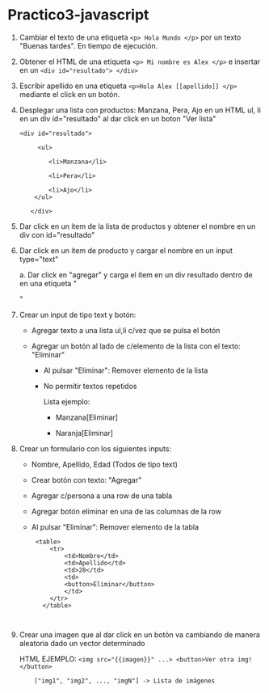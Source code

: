 # Practico3-javascript

1. Cambiar el texto de una etiqueta `<p> Hola Mundo </p>` por un texto "Buenas tardes". En tiempo de ejecución.

2. Obtener el HTML de una etiqueta `<p> Mi nombre es Alex </p>` e insertar en un `<div id="resultado"> </div>`
  
3. Escribir apellido en una etiqueta `<p>Hola Alex [[apellido]] </p>` mediante el click en un botón.
   
4. Desplegar una lista con productos: Manzana, Pera, Ajo en un HTML ul, li en un div id="resultado" al dar click en un boton "Ver lista"

    ```Resultado esperado:
   	<div id="resultado">
   
	     <ul>
   
	    	<li>Manzana</li>
   
	    	<li>Pera</li>
   
	    	<li>Ajo</li>
	    </ul>
   
	   </div>
    
6. Dar click en un ítem de la lista de productos y obtener el nombre en un div con id="resultado"
   
7. Dar click en un ítem de producto y cargar el nombre en un input type="text"
   
   a. Dar click en "agregar" y carga el ítem en un div resultado dentro de en una etiqueta "<p>"

  
8. Crear un input de tipo text y botón:
    
    - Agregar texto a una lista ul,li c/vez que se pulsa el botón
      
    -  Agregar un botón al lado de c/elemento de la lista con el texto: "Eliminar"
      
        - Al pulsar "Eliminar": Remover elemento de la lista
          
        - No permitir textos repetidos
          
    		Lista ejemplo:
    
    		* Manzana[Eliminar]
       
    		* Naranja[Eliminar]
			

   
9. Crear un formulario con los siguientes inputs:
   
    - Nombre, Apellido, Edad (Todos de tipo text)
      
    - Crear botón con texto: "Agregar"
      
    - Agregar c/persona a una row de una tabla
      
    - Agregar botón eliminar en una de las columnas de la row
     
    - Al pulsar "Eliminar": Remover elemento de la tabla
      
	   ```Tabla ejemplo:         
	  	<table>		
			<tr>
			    <td>Nombre</td>
			    <td>Apellido</td>
			    <td>28</td>
			    <td>
			    <button>Eliminar</button>
			    </td>
			</tr>
		  </table>

	

10. Crear una imagen que al dar click en un botón va cambiando de manera aleatoria dado un vector determinado
    
	  HTML EJEMPLO:
			`<img src="{{imagen}}" ...>
			<button>Ver otra img!</button>`

			["img1", "img2", ..., "imgN"] -> Lista de imágenes
